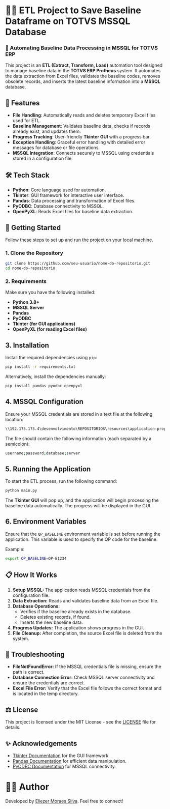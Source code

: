 # 🦾🤖 ETL Project to Save Baseline Dataframe on TOTVS MSSQL Database

### 🦾 Automating Baseline Data Processing in MSSQL for TOTVS ERP

This project is an **ETL (Extract, Transform, Load)** automation tool designed to manage baseline data in the **TOTVS ERP Protheus** system. It automates the data extraction from Excel files, validates the baseline codes, removes obsolete records, and inserts the latest baseline information into a **MSSQL** database.

## 🌟 Features

- **File Handling**: Automatically reads and deletes temporary Excel files used for ETL.
- **Baseline Management**: Validates baseline data, checks if records already exist, and updates them.
- **Progress Tracking**: User-friendly **Tkinter GUI** with a progress bar.
- **Exception Handling**: Graceful error handling with detailed error messages for database or file operations.
- **MSSQL Integration**: Connects securely to MSSQL using credentials stored in a configuration file.

## 🛠️ Tech Stack

- **Python**: Core language used for automation.
- **Tkinter**: GUI framework for interactive user interface.
- **Pandas**: Data processing and transformation of Excel files.
- **PyODBC**: Database connectivity to MSSQL.
- **OpenPyXL**: Reads Excel files for baseline data extraction.

## 🚀 Getting Started

Follow these steps to set up and run the project on your local machine.

### 1. Clone the Repository

```bash
git clone https://github.com/seu-usuario/nome-do-repositorio.git
cd nome-do-repositorio
```

### 2. Requirements
Make sure you have the following installed:

- **Python 3.8+**
- **MSSQL Server**
- **Pandas**
- **PyODBC**
- **Tkinter (for GUI applications)**
- **OpenPyXL (for reading Excel files)**

## 3. Installation
Install the required dependencies using `pip`:

```bash
pip install -r requirements.txt
```

Alternatively, install the dependencies manually:
```bash
pip install pandas pyodbc openpyxl
```

## 4. MSSQL Configuration
Ensure your MSSQL credentials are stored in a text file at the following location:
```bash
\\192.175.175.4\desenvolvimento\REPOSITORIOS\resources\application-properties\USER_PASSWORD_MSSQL_PROD.txt
```

The file should contain the following information (each separated by a semicolon):
```bash
username;password;database;server
```

## 5. Running the Application
To start the ETL process, run the following command:
```bash
python main.py
```

The **Tkinter GUI** will pop up, and the application will begin processing the baseline data automatically. The progress will be displayed in the GUI.

## 6. Environment Variables
Ensure that the `QP_BASELINE` environment variable is set before running the application. This variable is used to specify the QP code for the baseline.

Example:
```bash
export QP_BASELINE=QP-E1234
```

## 📋 How It Works
1. **Setup MSSQL:** The application reads MSSQL credentials from the configuration file.
2. **Data Extraction:** Reads and validates baseline data from an Excel file.
3. **Database Operations:**
    - Verifies if the baseline already exists in the database.
    - Deletes existing records, if found.
    - Inserts the new baseline data.
4. **Progress Updates:** The application shows progress in the GUI.
5. **File Cleanup:** After completion, the source Excel file is deleted from the system.

## 🐛 Troubleshooting
- **FileNotFoundError:** If the MSSQL credentials file is missing, ensure the path is correct.
- **Database Connection Error:** Check MSSQL server connectivity and ensure the credentials are correct.
- **Excel File Error:** Verify that the Excel file follows the correct format and is located in the temp directory.

## ⚖️ License
This project is licensed under the MIT License - see the [LICENSE](https://www.mit.edu/~amini/LICENSE.md) file for details.

## ✨ Acknowledgements

- [Tkinter Documentation](https://docs.python.org/3/library/tkinter.html) for the GUI framework.
- [Pandas Documentation](https://pandas.pydata.org/docs/) for efficient data manipulation.
- [PyODBC Documentation](https://github.com/mkleehammer/pyodbc) for MSSQL connectivity.

# 👨‍💻 Author
Developed by [Eliezer Moraes Silva](https://www.linkedin.com/in/eliezer-moraes-silva-80b68010b/). Feel free to connect!
